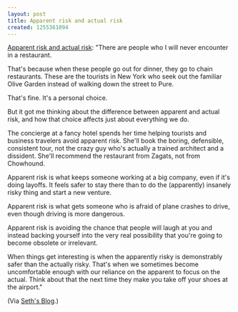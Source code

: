 ```yaml
--- 
layout: post
title: Apparent risk and actual risk
created: 1255361094
---
```

<a href="http://feedproxy.google.com/~r/typepad/sethsmainblog/~3/wc4LJQkWDWA/apparent-risk-and-actual-risk.html">Apparent risk and actual risk</a>: "There are people who I will never encounter in a restaurant.

That's because when these people go out for dinner, they go to chain restaurants. These are the tourists in New York who seek out the familiar Olive Garden instead of walking down the street to Pure.

That's fine. It's a personal choice.

But it got me thinking about the difference between apparent and actual risk, and how that choice affects just about everything we do.

The concierge at a fancy hotel spends her time helping tourists and business travelers avoid apparent risk. She'll book the boring, defensible, consistent tour, not the crazy guy who's actually a trained architect and a dissident. She'll recommend the restaurant from Zagats, not from Chowhound.

Apparent risk is what keeps someone working at a big company, even if it's doing layoffs. It feels safer to stay there than to do the (apparently) insanely risky thing and start a new venture.

Apparent risk is what gets someone who is afraid of plane crashes to drive, even though driving is more dangerous.

Apparent risk is avoiding the chance that people will laugh at you and instead backing yourself into the very real possibility that you're going to become obsolete or irrelevant.

When things get interesting is when the apparently risky is demonstrably safer than the actually risky. That's when we sometimes become uncomfortable enough with our reliance on the apparent to focus on the actual. Think about that the next time they make you take off your shoes at the airport."

(Via <a href="http://sethgodin.typepad.com/seths_blog/">Seth's Blog</a>.)
